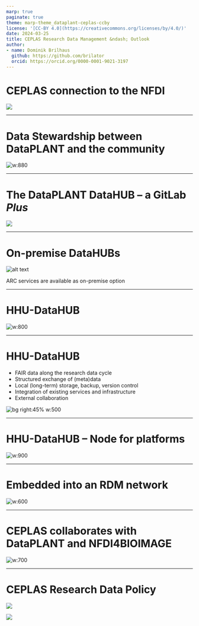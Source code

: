 ```yaml
---
marp: true
paginate: true
theme: marp-theme_dataplant-ceplas-ccby
license: '[CC-BY 4.0](https://creativecommons.org/licenses/by/4.0/)'
date: 2024-03-25
title: CEPLAS Research Data Management &ndash; Outlook
author:
- name: Dominik Brilhaus
  github: https://github.com/brilator
  orcid: https://orcid.org/0000-0001-9021-3197
---
```


# CEPLAS connection to the NFDI

![](../../images/ceplas-nfdi-connection-light.drawio.png)

---

# Data Stewardship between DataPLANT and the community <!-- fit -->

![w:880](./../../images/ceplas/ceplas-dataplant-collaboration.drawio.png)

---

# The DataPLANT DataHUB &ndash; a GitLab ***Plus***

![](./../../images/datahub/datahub-gitlab.drawio.png)

---

# On-premise DataHUBs

![alt text](../../images/datahub/datahub-onpremise.drawio.png)

ARC services are available as on-premise option

---

# HHU-DataHUB

![w:800](./../../images/ceplas/hhu-datahub.drawio.png)

---

# HHU-DataHUB

- FAIR data along the research data cycle
- Structured exchange of (meta)data
- Local (long-term) storage, backup, version control
- Integration of existing services and infrastructure
- External collaboration

![bg right:45% w:500](./../../images/ceplas/hhu-datahub.drawio.png)

---

# HHU-DataHUB &ndash; Node for platforms


![w:900](./../../images/ceplas/ceplas-enablingplatforms-logos.drawio.png)

---

# Embedded into an RDM network

![w:600](./../../images/datahub/datahub-network-putative.drawio.png)

---

# CEPLAS collaborates with DataPLANT and NFDI4BIOIMAGE <!-- fit -->

![w:700](./../../images/ceplas/ceplas-dataplant-collaboration-nfdi4bi.drawio.png)

---

# CEPLAS Research Data Policy

<div class="two-columns">
  <div>
  
  ![](./../../images/ceplas-policy-title.png)
  
  </div>
  <div>

  ![](./../../images/ceplas-arcs.drawio.svg)
    
  </div>
</div>
